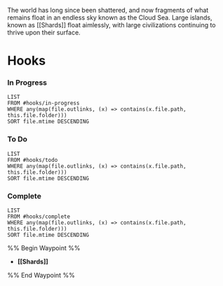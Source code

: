 The world has long since been shattered, and now fragments of what remains float in an endless sky known as the Cloud Sea. Large islands, known as [[Shards]] float aimlessly, with large civilizations continuing to thrive upon their surface.

# Hooks
### In Progress
```dataview
LIST
FROM #hooks/in-progress
WHERE any(map(file.outlinks, (x) => contains(x.file.path, this.file.folder)))
SORT file.mtime DESCENDING
```
### To Do
```dataview
LIST
FROM #hooks/todo
WHERE any(map(file.outlinks, (x) => contains(x.file.path, this.file.folder)))
SORT file.mtime DESCENDING
```
### Complete
```dataview
LIST
FROM #hooks/complete
WHERE any(map(file.outlinks, (x) => contains(x.file.path, this.file.folder)))
SORT file.mtime DESCENDING
```

%% Begin Waypoint %%
- **[[Shards]]**

%% End Waypoint %%
